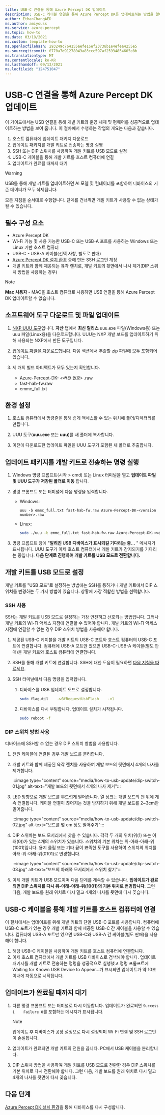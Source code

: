 ```yaml
---
title: USB-C 연결을 통해 Azure Percept DK 업데이트
description: USB-C 케이블 연결을 통해 Azure Percept DK를 업데이트하는 방법을 알아봅니다.
author: EthanChangAED
ms.author: amiyouss
ms.service: azure-percept
ms.topic: how-to
ms.date: 03/18/2021
ms.custom: template-how-to
ms.openlocfilehash: 293249c764155aefe16ef23738b1e4efea4255e5
ms.sourcegitcommit: 0770a7d91278043a83ccc597af25934854605e8b
ms.translationtype: MT
ms.contentlocale: ko-KR
ms.lasthandoff: 09/13/2021
ms.locfileid: "124751047"
---
```

# <a name="update-azure-percept-dk-over-a-usb-c-connection"></a>USB-C 연결을 통해 Azure Percept DK 업데이트

이 가이드에서는 USB 연결을 통해 개발 키트의 운영 체제 및 펌웨어를 성공적으로 업데이트하는 방법을 보여 줍니다. 이 절차에서 수행하는 작업의 개요는 다음과 같습니다.

1. 호스트 컴퓨터에 업데이트 패키지 다운로드
1. 업데이트 패키지를 개발 키트로 전송하는 명령 실행
1. SSH 또는 DIP 스위치를 사용하여 개발 키트를 USB 모드로 설정
1. USB-C 케이블을 통해 개발 키트를 호스트 컴퓨터에 연결
1. 업데이트가 완료될 때까지 대기

> [!WARNING]
> USB를 통해 개발 키트를 업데이트하면 AI 모델 및 컨테이너를 포함하여 디바이스의 기존 데이터가 모두 삭제됩니다.
>
> 모든 지침을 순서대로 수행합니다. 단계를 건너뛰면 개발 키트가 사용할 수 없는 상태가 될 수 있습니다.

## <a name="prerequisites"></a>필수 구성 요소

- Azure Percept DK
- Wi-Fi 기능 및 사용 가능한 USB-C 또는 USB-A 포트를 사용하는 Windows 또는 Linux 기반 호스트 컴퓨터
- USB-C - USB-A 케이블(선택 사항, 별도로 판매)
- [Azure Percept DK 설치 환경](./quickstart-percept-dk-set-up.md) 중에 만든 SSH 로그인 계정
- 개발 키트와 함께 제공되는 육각 렌치로, 개발 키트의 뒷면에서 나사 제거(DIP 스위치 방법을 사용하는 경우)

> [!NOTE]
> **Mac 사용자** - MAC을 호스트 컴퓨터로 사용하면 USB 연결을 통해 Azure Percept DK 업데이트할 수 없습니다. 

## <a name="download-software-tools-and-update-files"></a>소프트웨어 도구 다운로드 및 파일 업데이트

1. [NXP UUU 도구](https://github.com/NXPmicro/mfgtools/releases)입니다. **자산** 탭에서 **최신 릴리스** uuu.exe 파일(Windows용) 또는 uuu 파일(Linux용)을 다운로드합니다. UUU는 NXP 개발 보드를 업데이트하기 위해 사용되는 NXP에서 만든 도구입니다.

1. [업데이트 파일을 다운로드합니다](./how-to-select-update-package.md). 다음 섹션에서 추출할 zip 파일에 모두 포함되어 있습니다.

1. 세 개의 빌드 아티팩트가 모두 있는지 확인합니다.
    - Azure-Percept-DK- *&lt;버전 번호&gt;* .raw
    - fast-hab-fw.raw
    - emmc_full.txt

## <a name="set-up-your-environment"></a>환경 설정

1. 호스트 컴퓨터에서 명령줄을 통해 쉽게 액세스할 수 있는 위치에 폴더/디렉터리를 만듭니다.

1. UUU 도구(**uuu.exe** 또는 **uuu**)를 새 폴더에 복사합니다.

1. 이전에 다운로드한 업데이트 파일을 UUU 도구가 포함된 새 폴더로 추출합니다.

## <a name="run-the-command-that-transfers-the-update-package-to-the-dev-kit"></a>업데이트 패키지를 개발 키트로 전송하는 명령 실행

1. Windows 명령 프롬프트(시작 > cmd) 또는 Linux 터미널을 열고 **업데이트 파일 및 UUU 도구가 저장된 폴더로 이동** 합니다. 

1. 명령 프롬프트 또는 터미널에 다음 명령을 입력합니다.

    - Windows:

        ```console
        uuu -b emmc_full.txt fast-hab-fw.raw Azure-Percept-DK-<version number>.raw 
        ```

    - Linux:

        ```bash
        sudo ./uuu -b emmc_full.txt fast-hab-fw.raw Azure-Percept-DK-<version number>.raw
        ```

1. 명령 프롬프트 창에 "**알려진 USB 디바이스가 표시되길 기다리는 중...** " 메시지가 표시됩니다. UUU 도구가 이제 호스트 컴퓨터에서 개발 키트가 감지되기를 기다리는 중입니다. **다음 단계로 진행하여 개발 키트를 USB 모드로 전환합니다.**

## <a name="set-the-dev-kit-into-usb-mode"></a>개발 키트를 USB 모드로 설정
개발 키트를 "USB 모드"로 설정하는 방법에는 SSH를 통하거나 개발 키트에서 DIP 스위치를 변경하는 두 가지 방법이 있습니다. 상황에 가장 적합한 방법을 선택합니다.

### <a name="using-ssh"></a>SSH 사용
SSH는 개발 키트를 USB 모드로 설정하는 가장 안전하고 선호되는 방법입니다. 그러나 개발 키트의 Wi-Fi 액세스 지점에 연결할 수 있어야 합니다. 개발 키트의 Wi-Fi 액세스 지점에 연결할 수 없는 경우 DIP 스위치 방법을 사용해야 합니다.

1. 제공된 USB-C 케이블을 개발 키트의 USB-C 포트와 호스트 컴퓨터의 USB-C 포트에 연결합니다. 컴퓨터에 USB-A 포트만 있으면 USB-C-USB-A 케이블(별도 판매)을 개발 키트와 호스트 컴퓨터에 연결합니다.

1. SSH를 통해 개발 키트에 연결합니다. SSH에 대한 도움이 필요하면 [다음 지침을 따르세요](./how-to-ssh-into-percept-dk.md).

1. SSH 터미널에서 다음 명령을 입력합니다.

    1. 디바이스를 USB 업데이트 모드로 설정합니다.

        ```bash
        sudo flagutil    -wBfRequestUsbFlash    -v1
        ```

    1. 디바이스를 다시 부팅합니다. 업데이트 설치가 시작됩니다.

        ```bash
        sudo reboot -f
        ```

### <a name="using-the-dip-switch-method"></a>DIP 스위치 방법 사용
디바이스에 SSH할 수 없는 경우 DIP 스위치 방법을 사용합니다.

1. 전원 케이블에 연결된 경우 개발 보드를 분리합니다.
1. 개발 키트와 함께 제공된 육각 렌치를 사용하여 개발 보드의 뒷면에서 4개의 나사를 제거합니다.

    :::image type="content" source="media/how-to-usb-update/dip-switch-01.jpg" alt-text="개발 보드의 뒷면에서 4개의 나사 제거":::

1. LED 방향으로 개발 보드를 부드럽게 밀어줍니다. 열 싱크는 개발 보드의 맨 위에 계속 연결됩니다. 케이블 연결이 끊어지는 것을 방지하기 위해 개발 보드를 2~3cm만 밀어줍니다.

    :::image type="content" source="media/how-to-usb-update/dip-switch-02.jpg" alt-text="보드를 몇 cm 정도 밀어주기":::

1. DIP 스위치는 보드 모서리에서 찾을 수 있습니다. 각각 두 개의 위치(위(1) 또는 아래(0))가 있는 4개의 스위치가 있습니다. 스위치의 기본 위치는 위-아래-아래-위(1001)입니다. 용지 클립 또는 기타 끝이 뾰족한 도구를 사용하여 스위치의 위치를 아래-위-아래-위(0101)로 변경합니다.

    :::image type="content" source="media/how-to-usb-update/dip-switch-03.jpg" alt-text="보드의 아래쪽 모서리에서 스위치 찾기":::

1. 이제 개발 키트가 USB 모드이며 다음 단계를 계속할 수 있습니다. **업데이트가 완료되면 DIP 스위치를 다시 위-아래-아래-위(1001)의 기본 위치로 변경합니다.** 그런 다음, 개발 보드를 원래 위치로 다시 밀고 4개의 나사를 뒷면에 다시 꽂습니다.

## <a name="connect-the-dev-kit-to-the-host-computer-via-a-usb-c-cable"></a>USB-C 케이블을 통해 개발 키트를 호스트 컴퓨터에 연결
이 절차에서는 업데이트를 위해 개발 키트의 단일 USB-C 포트를 사용합니다.  컴퓨터에 USB-C 포트가 있는 경우 개발 키트와 함께 제공된 USB-C 간 케이블을 사용할 수 있습니다.  컴퓨터에 USB-A 포트만 있으면 USB-C와 USB-A 간 케이블(별도 판매)을 사용해야 합니다.

1. 해당 USB-C 케이블을 사용하여 개발 키트를 호스트 컴퓨터에 연결합니다.
1. 이제 호스트 컴퓨터에서 개발 키트를 USB 디바이스로 검색해야 합니다. 업데이트 패키지를 개발 키트로 전송하는 명령을 성공적으로 실행했고 명령 프롬프트에 Waiting for Known USB Device to Appear...가 표시되면 업데이트가 약 10초 이내에 자동으로 시작됩니다.

## <a name="wait-for-the-update-to-complete"></a>업데이트가 완료될 때까지 대기

1. 다른 명령 프롬프트 또는 터미널로 다시 이동합니다. 업데이트가 완료되면 ```Success 1    Failure 0```를 포함하는 메시지가 표시됩니다.

    > [!NOTE]
    > 업데이트 후 디바이스가 공장 설정으로 다시 설정되며 Wi-Fi 연결 및 SSH 로그인이 손실됩니다.

1. 업데이트가 완료되면 개발 키트의 전원을 끕니다. PC에서 USB 케이블을 분리합니다.
1. DIP 스위치 방법을 사용하여 개발 키트를 USB 모드로 전환한 경우 DIP 스위치를 기본 위치로 다시 전환해야 합니다. 그런 다음, 개발 보드를 원래 위치로 다시 밀고 4개의 나사를 뒷면에 다시 꽂습니다.   

## <a name="next-steps"></a>다음 단계

[Azure Percept DK 설치 환경](./quickstart-percept-dk-set-up.md)을 통해 디바이스를 다시 구성합니다.